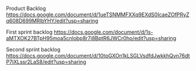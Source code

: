 Product Backlog
https://docs.google.com/document/d/1ueTSNMMFXXq9EXdS0IcaeZOfPRyZq608D699MRlbYHY/edit?usp=sharing

First sprint backlog
https://docs.google.com/document/d/1s-aMTXOK27BTpH95moa5cnlobp8r7i8BptR6JWCr0ho/edit?usp=sharing

Second sprint backlog
https://docs.google.com/document/d/10tpGXOn1kLSGLVsdfdJwkkhQvn76dtP7iXLssr2LaS8/edit?usp=sharing
